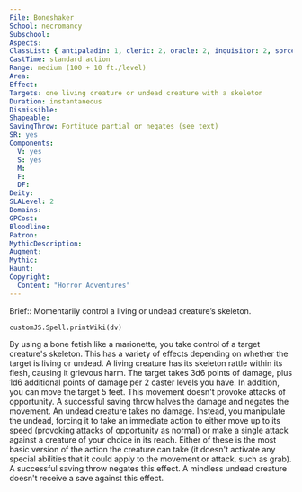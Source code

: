 ```yaml
---
File: Boneshaker
School: necromancy
Subschool: 
Aspects: 
ClassList: { antipaladin: 1, cleric: 2, oracle: 2, inquisitor: 2, sorcerer: 2, wizard: 2, spiritualist: 2, witch: 2 }
CastTime: standard action
Range: medium (100 + 10 ft./level)
Area: 
Effect: 
Targets: one living creature or undead creature with a skeleton
Duration: instantaneous
Dismissible: 
Shapeable: 
SavingThrow: Fortitude partial or negates (see text)
SR: yes
Components:
  V: yes
  S: yes
  M: 
  F: 
  DF: 
Deity: 
SLALevel: 2
Domains: 
GPCost: 
Bloodline: 
Patron: 
MythicDescription: 
Augment: 
Mythic: 
Haunt: 
Copyright:
  Content: "Horror Adventures"
---
```

Brief:: Momentarily control a living or undead creature’s skeleton.

```dataviewjs
customJS.Spell.printWiki(dv)
```

By using a bone fetish like a marionette, you take control of a target creature's skeleton. This has a variety of effects depending on whether the target is living or undead.  A living creature has its skeleton rattle within its flesh, causing it grievous harm. The target takes 3d6 points of damage, plus 1d6 additional points of damage per 2 caster levels you have.  In addition, you can move the target 5 feet. This movement doesn't provoke attacks of opportunity. A successful saving throw halves the damage and negates the movement.  An undead creature takes no damage. Instead, you manipulate the undead, forcing it to take an immediate action to either move up to its speed (provoking attacks of opportunity as normal) or make a single attack against a creature of your choice in its reach. Either of these is the most basic version of the action the creature can take (it doesn't activate any special abilities that it could apply to the movement or attack, such as grab). A successful saving throw negates this effect. A mindless undead creature doesn't receive a save against this effect.
